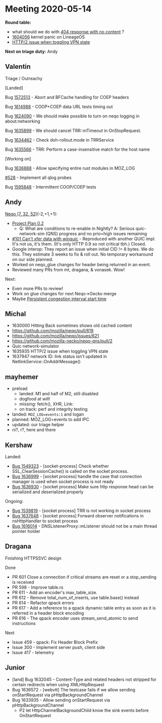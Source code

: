 # Meeting 2020-05-14
**Round table:**
- what should we do with [404 response with no content](https://bugzilla.mozilla.org/show_bug.cgi?id=1627800) ?
- [1604056](https://bugzilla.mozilla.org/show_bug.cgi?id=1604056) kernel panic on LineageOS
- [HTTP/2 issue when toggling VPN state](https://bugzilla.mozilla.org/show_bug.cgi?id=1635935)

**Next on triage duty:** Andy
## Valentin

Triage / Outreachy

[Landed]

Bug [1572513](https://bugzil.la/1572513) - Abort and BFCache handling for COEP headers

Bug [1614988](https://bugzil.la/1614988) - COOP+COEP data URL tests timing out

Bug [1624090](https://bugzil.la/1624090) - We should make possible to turn on neqo logging in about:networking

Bug [1635899](https://bugzil.la/1635899) - We should cancel TRR::mTimeout in OnStopRequest.

Bug [1634462](https://bugzil.la/1634462) - Check doh-rollout.mode in TRRService

Bug [1635566](https://bugzil.la/1635566) - TRR: Perform a case-insensitive match for the host name

[Working on]

Bug [1636888](https://bugzil.la/1636888) - Allow specifying entire rust modules in MOZ_LOG

[#528](https://github.com/mozilla/neqo/issues/528) - Implement all qlog probes

Bug [1595848](https://bugzil.la/1595848) - Intermittent COOP/COEP tests

## Andy

[Neqo (7, 32, 52)](https://github.com/mozilla/neqo/projects/2)(-2,+1,+1):

* [Project Plan 0.2](https://docs.google.com/document/d/11uy2yk3X7tMMUuVjV-CZif9Q1lHrljdgqPJq3NcIrcE/edit?usp=sharing)
  * Q: What are conditions to re-enable in Nightly? A: Serious quic-network-sim (QNS) progress and no prio=high issues remaining
* [#101 Can't xfer data with winquic](https://github.com/mozilla/neqo/issues/101) -  Reproduced with another QUIC impl. It's not us, it's them. (It's only HTTP 0.9 so not critical tbh.) Closed.
* Google interop: They report an issue when initial CID != 8 bytes. We do this. They estimate 3 weeks to fix & roll out. No temporary workaround on our side planned.
* Worked on neqo_glue changes for header being returned in an event.
* Reviewed many PRs from mt, dragana, & vonasek. Wow!

Next:

* Even more PRs to review!
* Work on glue changes for next Neqo->Gecko merge
* Maybe [Persistent congestion interval start time](https://github.com/mozilla/neqo/issues/585)

## Michal

- 1630000 Hitting Back sometimes shows old cached content
- https://github.com/mozilla/neqo/pull/619
- https://github.com/mozilla/neqo/issues/621
- https://github.com/mozilla-necko/neqo-qns/pull/2
- Quic network-simulator
- 1635935 HTTP/2 issue when toggling VPN state
- 1637947 network ID: link status isn't updated in NetlinkService::OnAddrMessage()

## mayhemer

* preload
  * landed: M1 and half of M2, still disabled
  * dogfood at will!
  * missing: fetch(), XHR, Link:
  * on track: perf and integrity testing
* landed: `MOZ_LOG=events:1` and logan
* planned: MOZ_LOG=events to add IPC
* updated: our triage helper
* ni?, r?, here and there

## Kershaw

Landed:

- [Bug 1549323](https://bugzilla.mozilla.org/show_bug.cgi?id=1549323) - [socket-process] Check whether SSL_ClearSessionCache() is called on the socket process.
- [Bug 1636999](https://bugzilla.mozilla.org/show_bug.cgi?id=1636999) - [socket process] handle the case that connection manager is used when socket process is not ready
- [Bug 1636930](https://bugzilla.mozilla.org/show_bug.cgi?id=1636930) - [socket process] Make sure http response head can be serialized and deserialized properly

Ongoing:

- [Bug 1539819](https://bugzilla.mozilla.org/show_bug.cgi?id=1539819) - [socket process] TRR is not working in socket process
- [Bug 1637648](https://bugzilla.mozilla.org/show_bug.cgi?id=1637648) - [socket process] Forward observer notifications in nsHttpHandler to socket process
- [Bug 1616014](https://bugzilla.mozilla.org/show_bug.cgi?id=1616014) - DNSListenerProxy::mListener should not be a main thread pointer holder

## Dragana

Finishing HTTPSSVC design

Done

- PR 601 Close a connection if critical streams are reset or a stop_sending is received
- PR 598 - Improve table.rs
- PR 611 - Add an encoder's max_table_size.
- PR 612 - Remove total_num_of_inserts, use table.base() instead
- PR 614 - Refactor qpack errors
- PR 617 - Add a reference to a qpack dynamic table entry as soon as it is referred in a header block encoding
- PR 616 - The qpack encoder uses stream_send_atomic to send instructions

Next

- Issue 459 - qpack: Fix Header Block Prefix
- Issue 300 - Implement server push, client side
- Issue 417 - telemetry

## Junior

* [land] Bug 1632045 - Content-Type and related headers not stripped for certain redirects when using XMLHttpRequest
* Bug 1636572 - [webvtt] The testcase fails if we allow sending onStartRequest via pHttpBackgroundChannel
* Bug 1633935 - Allow sending onStartRequest via pHttpBackgroundChannel
  * P2 let HttpChannelBackgroundChild know the sink events before OnStartRequest

